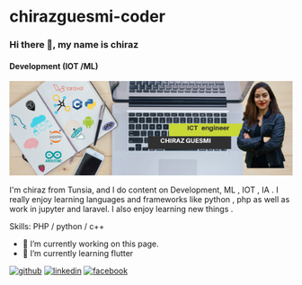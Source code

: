 # chirazguesmi-coder
### Hi there 👋, my name is chiraz
#### Development  (IOT /ML) 
![Development  (IOT /ML) ](https://github.com/chirazguesmi-coder/chirazguesmi-coder/blob/main/ICT%20engineer%20(1).png)

 I'm chiraz from Tunsia, and I do content on Development, ML , IOT , IA . I really enjoy learning languages and frameworks like python , php as well as work in jupyter and laravel. I also enjoy learning new things .

Skills: PHP / python  / c++ 

- 🔭 I’m currently working on this page. 
- 🌱 I’m currently learning flutter 


[<img src='https://cdn.jsdelivr.net/npm/simple-icons@3.0.1/icons/github.svg' alt='github' height='40'>](https://github.com/chirazguesmi-coder)  [<img src='https://cdn.jsdelivr.net/npm/simple-icons@3.0.1/icons/linkedin.svg' alt='linkedin' height='40'>](https://www.linkedin.com/in/chiraz-guesmi-745061161/)  [<img src='https://cdn.jsdelivr.net/npm/simple-icons@3.0.1/icons/facebook.svg' alt='facebook' height='40'>](https://www.facebook.com/profile.php?id=100008645464648)  


